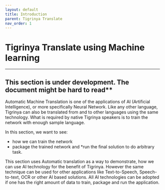 ```yaml
---
layout: default
title: Introduction
parent: Tigrinya Translate
nav_order: 1
---
```

# Tigrinya Translate using Machine learning
---

## This section is under development. The document might be hard to read**

Automatic Machine Translation is one of the applications of AI (Artificial Intelligence), or more specifically Neural Network. Like any other
language, Tigrinya can also be translated from and to other languages using the same technology. What is required by native Tigrinya speakers is to train
the network with enough sample language.

In this section, we want to see:
* how we can train the network
* package the trained network and
 *run the final solution to do arbitrary task.

 This section
uses Automatic translation as a way to demonstrate, how we can use AI technology for the benefit of Tigrinya. However the same technique can be used for other
applications like Text-to-Speech, Speech-to-text, OCR or other AI based solutions. All AI technologies can be adopted if one has the right amount of data to
train, package and run the application.